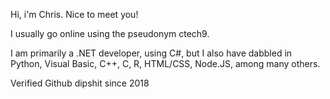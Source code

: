 Hi, i'm Chris. Nice to meet you!

I usually go online using the pseudonym ctech9.

I am primarily a .NET developer, using C#, but I also have dabbled in Python, Visual Basic, C++, C, R, HTML/CSS, Node.JS, among many others.

Verified Github dipshit since 2018
